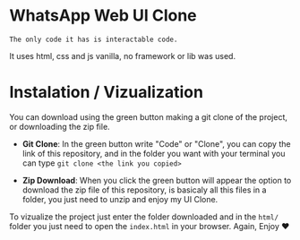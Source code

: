 # WhatsApp Web UI Clone

`The only code it has is interactable code.`

It uses html, css and js vanilla, no framework or lib was used.

# Instalation / Vizualization

You can download using the green button making a git clone of the
project, or downloading the zip file.

- **Git Clone**:
    In the green button write "Code" or "Clone", you can copy the link of this
    repository, and in the folder you want with your terminal you can type
    `git clone <the link you copied>`

- **Zip Download**:
    When you click the green button will appear the option to download the zip
    file of this repository, is basicaly all this files in a folder, you just
    need to unzip and enjoy my UI Clone.

To vizualize the project just enter the folder downloaded and in the `html/`
folder you just need to open the `index.html` in your browser. Again,
Enjoy ❤